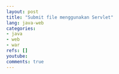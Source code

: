 ```yaml
---
layout: post
title: "Submit file menggunakan Servlet"
lang: java-web
categories:
- java
- web
- war
refs: []
youtube: 
comments: true
---
```


